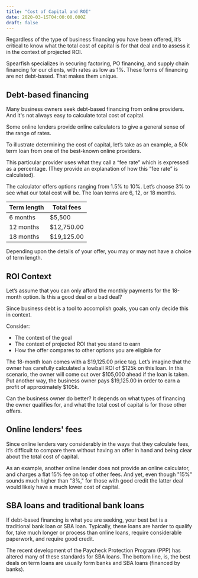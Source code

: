 ```yaml
---
title: "Cost of Capital and ROI"
date: 2020-03-15T04:00:00.000Z
draft: false
---
```



Regardless of the type of business financing you have been offered, it’s critical to know what the total cost of capital is for that deal and to assess it in the context of projected ROI. 

Spearfish specializes in securing factoring, PO financing, and supply chain financing for our clients, with rates as low as 1%. These forms of financing are not debt-based. That makes them unique. 

## Debt-based financing

Many business owners seek debt-based financing from online providers. And it's not always easy to calculate total cost of capital.

Some online lenders provide online calculators to give a general sense of the range of rates. 

To illustrate determining the cost of capital, let’s take as an example, a 50k term loan from one of the best-known online providers. 

This particular provider uses what they call a “fee rate” which is expressed as a percentage. (They provide an explanation of how this “fee rate” is calculated). 

The calculator offers options ranging from 1.5% to 10%. Let’s choose 3% to see what our total cost will be. The loan terms are 6, 12, or 18 months.

| Term length | Total fees |
|-------------|------------|
| 6 months    | $5,500     |
| 12 months   | $12,750.00 |
| 18 months   | $19,125.00 |


Depending upon the details of your offer, you may or may not have a choice of term length. 

## ROI Context

Let’s assume that you can only afford the monthly payments for the 18-month option. Is this a good deal or a bad deal? 

Since business debt is a tool to accomplish goals, you can only decide this in context.

Consider:

* The context of the goal
* The context of projected ROI that you stand to earn
* How the offer compares to other options you are eligible for

The 18-month loan comes with a $19,125.00 price tag. Let’s imagine that the owner has carefully calculated a lowball ROI of $125k on this loan. In this scenario, the owner will come out over $105,000 ahead if the loan is taken. Put another way, the business owner pays $19,125.00 in order to earn a profit of approximately $105k. 

Can the business owner do better? It depends on what types of financing the owner qualifies for, and what the total cost of capital is for those other offers. 

## Online lenders' fees 

Since online lenders vary considerably in the ways that they calculate fees, it’s difficult to compare them without having an offer in hand and being clear about the total cost of capital. 

As an example, another online lender does not provide an online calculator, and charges a flat 15% fee on top of other fees. And yet, even though "15%" sounds much higher than "3%," for those with good credit the latter deal would likely have a much lower cost of capital. 

## SBA loans and traditional bank loans

If debt-based financing is what you are seeking, your best bet is a traditional bank loan or SBA loan. Typically, these loans are harder to qualify for, take much longer or process than online loans, require considerable paperwork, and require good credit. 

The recent development of the Paycheck Protection Program (PPP) has altered many of these standards for SBA loans. The bottom line, is, the best deals on term loans are usually form banks and SBA loans (financed by banks). 



